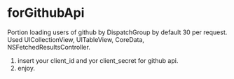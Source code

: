 # forGithubApi

Portion loading users of github by DispatchGroup by default 30 per request.
Used UICollectionView, UITableView, CoreData, NSFetchedResultsController.

1. insert your client_id and yor client_secret for github api.
2. enjoy.


